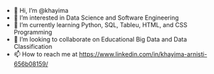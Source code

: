 - 👋 Hi, I’m @khayima
- 👀 I’m interested in Data Science and Software Engineering 
- 🌱 I’m currently learning Python, SQL, Tableu, HTML, and CSS Programming
- 💞️ I’m looking to collaborate on Educational Big Data and Data Classification
- 📫 How to reach me at https://www.linkedin.com/in/khayima-arnisti-656b08159/

<!---
khayima/khayima is a ✨ special ✨ repository because its `README.md` (this file) appears on your GitHub profile.
You can click the Preview link to take a look at your changes.
--->
